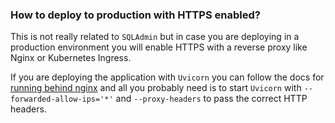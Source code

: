### How to deploy to production with HTTPS enabled?

This is not really related to `SQLAdmin` but in case you are deploying in a production
environment you will enable HTTPS with a reverse proxy like Nginx or Kubernetes Ingress.

If you are deploying the application with `Uvicorn` you can follow the docs for
[running behind nginx](https://www.uvicorn.org/deployment/#running-behind-nginx) and all you
probably need is to start `Uvicorn` with `--forwarded-allow-ips='*'` and `--proxy-headers` to
pass the correct HTTP headers.
